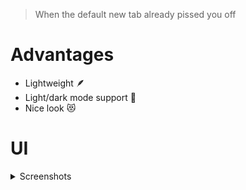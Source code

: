 > When the default new tab already pissed you off

# Advantages

- Lightweight 🪶
- Light/dark mode support 💅
- Nice look 😻

# UI
<details>
  <summary>Screenshots</summary>

  #### Light mode
  ![Light mode](https://user-images.githubusercontent.com/4437249/172926328-1e98d455-bf6f-4462-ae62-49b9cf75e79e.png)

  #### Dark mode
  ![Dark mode](https://user-images.githubusercontent.com/4437249/172926315-99c183db-6c27-4c0b-9307-4af809f3c538.png)
</details>
